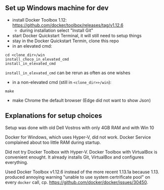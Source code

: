 
## Set up Windows machine for dev

* install Docker Toolbox 1.12: https://github.com/docker/toolbox/releases/tag/v1.12.6
  * during installation select "Install Git"
* start Docker Quickstart Terminal, it will still need to setup things
* stay in the Docker Quickstart Termin, clone this repo
* in an elevated cmd:
```
cd <clone_dir>/win
install_choco_in_elevated_cmd
install_in_elevated_cmd
```

`install_in_elevated_cmd` can be rerun as often as one wishes

* in a non-elevated cmd (still in `<clone_dir>>/win`):
```
make
```

* make Chrome the default browser (Edge did not want to show Json)


## Explanations for setup choices

Setup was done with old Dell Vostros with only 4GB RAM and with Win 10

Docker for Windows, which uses Hyper-V, did not work. Docker Service complained about too little RAM during startup.

Did not try Docker Toolbox with Hyper-V. Docker Toolbox with VirtualBox is convenient enought. It already installs Git, VirtualBox and configures everything.

Used Docker Toolbox v1.12.6 instead of the more recent 1.13.1a because 1.13. produced annoying warning "unable to use system certrificate pool" on every `docker` call, cp. https://github.com/docker/docker/issues/30450.

